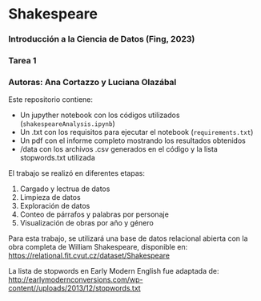 # Shakespeare
### Introducción a la Ciencia de Datos (Fing, 2023)
### Tarea 1
### Autoras: Ana Cortazzo y Luciana Olazábal 

Este repositorio contiene:
- Un jupyther notebook con los códigos utilizados (`shakespeareAnalysis.ipynb`)
- Un .txt con los requisitos para ejecutar el notebook (`requirements.txt`)
- Un pdf con el informe completo mostrando los resultados obtenidos
- /data con los archivos .csv generados en el código y la lista stopwords.txt utilizada

El trabajo se realizó en diferentes etapas:
1. Cargado y lectrua de datos
2. Limpieza de datos
3. Exploración de datos
4. Conteo de párrafos y palabras por personaje
5. Visualización de obras por año y género

Para esta trabajo, se utilizará una base de datos relacional abierta con la obra completa de
William Shakespeare, disponible en: https://relational.fit.cvut.cz/dataset/Shakespeare

La lista de stopwords en Early Modern English fue adaptada de: http://earlymodernconversions.com/wp-content//uploads/2013/12/stopwords.txt

